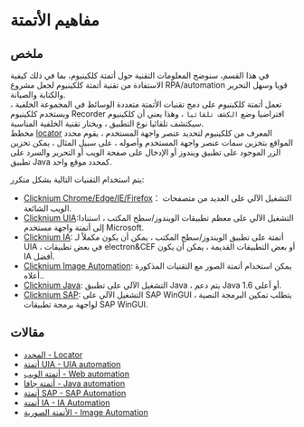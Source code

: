 # مفاهيم الأتمتة

## ملخص
في هذا القسم، سنوضح المعلومات التقنية حول أتمتة كلكينيوم، بما في ذلك كيفية الاستفادة من تقنية أتمتة كلكينيوم لجعل مشروع RPA/automation قويا وسهل التحرير والكتابة والصيانة.  
تعمل أتمتة كلكينيوم على دمج تقنيات الأتمتة متعددة الوسائط في المجموعة الخلفية ، ويستخدم كلكينيوم Recorder افتراضيا وضع `الكشف تلقائيا` ، وهذا يعني أن كلكينيوم سيكتشف تلقائيا نوع التطبيق ، ويختار تقنية الخلفية المناسبة.  
مخطط [locator](./locator.md) المعرف من كلكينيوم لتحديد عنصر واجهة المستخدم ، يقوم محدد المواقع بتخزين سمات عنصر واجهة المستخدم وأصوله ، على سبيل المثال ، يمكن تخزين الزر الموجود على تطبيق ويندوز أو الإدخال على صفحة الويب أو التحرير والسرد على تطبيق Java كمحدد موقع واحد.

يتم استخدام التقنيات التالية بشكل متكرر:
- [Clicknium Chrome/Edge/IE/Firefox](./web.md)： التشغيل الآلي على العديد من متصفحات الويب الشائعة.
- [Clicknium UIA](./uia.md):التشغيل الآلي على معظم تطبيقات الويندوز/سطح المكتب ، استنادا إلى أتمتة واجهة مستخدم Microsoft.
- [Clicknium IA](./ia.md): أتمتة على تطبيق الويندوز/سطح المكتب ، يمكن أن يكون مكملاً لـ UIA ، في بعض تطبيقات electron&CEF أو بعض التطبيقات القديمة ، يمكن أن يكون IA أفضل.
- [Clicknium Image Automation](./image.md): يمكن استخدام أتمتة الصور مع التقنيات المذكورة أعلاه..
- [Clicknium Java](./java.md): التشغيل الآلي على تطبيق Java ، يتم دعم Java 1.6 أو أعلى.
- [Clicknium SAP](./sap.md): التشغيل الآلي على SAP WinGUI ، يتطلب تمكين البرمجة النصية لواجهة برمجة تطبيقات SAP WinGUI.

## مقالات
- [ المحدد - Locator](./locator.md) 
- [أتمتة UIA - UIA automation](./uia.md)
- [أتمتة الويب - Web automation](./web.md)
- [أتمتة جافا - Java automation](./java.md)
- [أتمتة SAP - SAP Automation](./sap.md)
- [أتمتة IA - IA Automation](./ia.md)
- [الأتمتة الصورية - Image Automation](./image.md)

